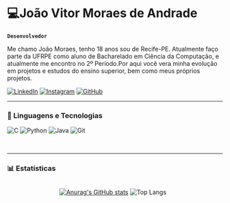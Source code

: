 
#  💻João Vitor Moraes de Andrade

**`Desenvolvedor`**

Me chamo João Moraes, tenho 18 anos sou de Recife-PE. Atualmente faço parte da UFRPE como aluno de Bacharelado em Ciência da Computação, e atualmente me encontro no 2º Período.Por aqui você vera minha evolução em projetos e estudos do ensino superior, bem como meus próprios projetos.





<a href="https://www.linkedin.com/in/joao-vmoraes/" target="_blank"><img alt="LinkedIn" src="https://img.shields.io/badge/linkedin-%230077B5.svg?style=for-the-badge&logo=linkedin&logoColor=white"></a>
<a href="https://www.instagram.com/joaovmoraes_/" target="_blank"><img alt="Instagram" src="https://img.shields.io/badge/instagram-%23E4405F.svg?style=for-the-badge&logo=instagram&logoColor=white"></a>
<a href="https://github.com/joao-vmoraes" target="_blank"><img alt="GitHub" src="https://img.shields.io/badge/GitHub-100000?style=for-the-badge&logo=github&logoColor=white"></a>

---

### 🤖 Linguagens e Tecnologias

![C](https://img.shields.io/badge/C-00599C?style=for-the-badge&logo=c&logoColor=white)
![Python](https://img.shields.io/badge/python-3670A0?style=for-the-badge&logo=python&logoColor=ffdd54)
![Java](https://img.shields.io/badge/java-%23ED8B00.svg?style=for-the-badge&logo=openjdk&logoColor=white)
![Git](https://img.shields.io/badge/GIT-E44C30?style=for-the-badge&logo=git&logoColor=white)

<br/>

<hr/>

### 📊 Estatísticas

<div style="display: flex; justify-content: center; gap: 10px; flex-wrap: wrap;">
  
  [![Anurag's GitHub stats](https://github-readme-stats.vercel.app/api?username=joao-vmoraes&show_icons=true&theme=holi&rank_icon=github&include_all_commits=true)](https://github.com/anuraghazra/github-readme-stats)
  ![Top Langs](https://github-readme-stats.vercel.app/api/top-langs/?username=joao-vmoraes&layout=compact&theme=holi)
  


<br/>


